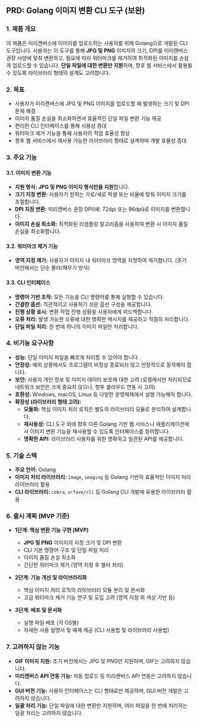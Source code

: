 ## PRD: Golang 이미지 변환 CLI 도구 (보완)

### 1. 제품 개요

이 제품은 미리캔버스에 이미지를 업로드하는 사용자를 위해 Golang으로 개발된 CLI 도구입니다. 사용자는 이 도구를 통해 **JPG 및 PNG** 이미지의 크기, DPI를 미리캔버스 권장 사양에 맞춰 변환하고, 필요에 따라 워터마크를 제거하여 최적화된 이미지를 손쉽게 업로드할 수 있습니다. **단일 파일에 대한 변환만 지원**하며, 향후 웹 서비스에서 활용될 수 있도록 라이브러리 형태의 설계도 고려합니다.

### 2. 목표

*   사용자가 미리캔버스에 JPG 및 PNG 이미지를 업로드할 때 발생하는 크기 및 DPI 문제 해결
*   이미지 품질 손실을 최소화하면서 효율적인 단일 파일 변환 기능 제공
*   편리한 CLI 인터페이스를 통해 사용성 증대
*   워터마크 제거 기능을 통해 사용자의 작업 효율성 향상
*   향후 웹 서비스에서 재사용 가능한 라이브러리 형태로 설계하여 개발 효율성 증대

### 3. 주요 기능

#### 3.1. 이미지 변환 기능

*   **지원 형식:** **JPG 및 PNG 이미지 형식만을 지원**합니다.
*   **크기 지정 변환:** 사용자가 원하는 가로/세로 픽셀 또는 비율에 맞춰 이미지 크기를 조절합니다.
*   **DPI 지정 변환:** 미리캔버스 권장 DPI(예: 72dpi 또는 96dpi)로 이미지를 변환합니다.
*   **이미지 손실 최소화:** 최적화된 리샘플링 알고리즘을 사용하여 변환 시 이미지 품질 손실을 최소화합니다.

#### 3.2. 워터마크 제거 기능

*   **영역 지정 제거:** 사용자가 이미지 내 워터마크 영역을 지정하여 제거합니다. (초기 버전에서는 단순 블러/채우기 방식)

#### 3.3. CLI 인터페이스

*   **명령어 기반 조작:** 모든 기능을 CLI 명령어를 통해 실행할 수 있습니다.
*   **간결한 옵션:** 직관적이고 사용하기 쉬운 옵션 구성을 제공합니다.
*   **진행 상황 표시:** 변환 작업 진행 상황을 사용자에게 피드백합니다.
*   **오류 처리:** 발생 가능한 오류에 대한 명확한 메시지를 제공하고 적절히 처리합니다.
*   **단일 파일 처리:** 한 번에 하나의 이미지 파일만 처리합니다.

### 4. 비기능 요구사항

*   **성능:** 단일 이미지 파일을 빠르게 처리할 수 있어야 합니다.
*   **안정성:** 예외 상황에서도 프로그램이 비정상 종료되지 않고 안정적으로 동작해야 합니다.
*   **보안:** 사용자 개인 정보 및 이미지 데이터 보호에 대한 고려 (로컬에서만 처리되므로 네트워크 보안은 크게 중요치 않으나, 향후 클라우드 연동 시 고려)
*   **호환성:** Windows, macOS, Linux 등 다양한 운영체제에서 실행 가능해야 합니다.
*   **확장성 (라이브러리 형태 고려):**
    *   **모듈화:** 핵심 이미지 처리 로직은 별도의 라이브러리 모듈로 분리하여 설계합니다.
    *   **재사용성:** CLI 도구 외에 향후 다른 Golang 기반 웹 서비스나 애플리케이션에서 이미지 변환 기능을 재사용할 수 있도록 인터페이스를 정의합니다.
    *   **명확한 API:** 라이브러리 사용자를 위한 명확하고 일관된 API를 제공합니다.

### 5. 기술 스택

*   **주요 언어:** Golang
*   **이미지 처리 라이브러리:** `image`, `imaging` 등 Golang 기반의 효율적인 이미지 처리 라이브러리 활용
*   **CLI 라이브러리:** `cobra`, `urfave/cli` 등 Golang CLI 개발에 유용한 라이브러리 활용

### 6. 출시 계획 (MVP 기준)

*   **1단계: 핵심 변환 기능 구현 (MVP)**
    *   **JPG 및 PNG** 이미지의 지정 크기 및 DPI 변환
    *   CLI 기본 명령어 구조 및 단일 파일 처리
    *   이미지 품질 손실 최소화
    *   간단한 워터마크 제거 (영역 지정 후 블러 처리)

*   **2단계: 기능 개선 및 라이브러리화**
    *   핵심 이미지 처리 로직의 라이브러리 모듈 분리 및 문서화
    *   고급 워터마크 제거 기능 연구 및 도입 고려 (영역 지정 외 색상 기반 등)

*   **3단계: 배포 및 문서화**
    *   실행 파일 배포 (각 OS별)
    *   자세한 사용 설명서 및 예제 제공 (CLI 사용법 및 라이브러리 사용법)

### 7. 고려하지 않는 기능

*   **GIF 이미지 지원:** 초기 버전에서는 JPG 및 PNG만 지원하며, GIF는 고려하지 않습니다.
*   **미리캔버스 API 연동 기능:** 자동 업로드 등 미리캔버스 API 연동은 고려하지 않습니다.
*   **GUI 버전 기능:** 사용자 인터페이스는 CLI 형태로만 제공하며, GUI 버전 개발은 고려하지 않습니다.
*   **일괄 처리 기능:** 단일 파일에 대한 변환만 지원하며, 여러 파일을 한 번에 처리하는 일괄 처리는 고려하지 않습니다.

